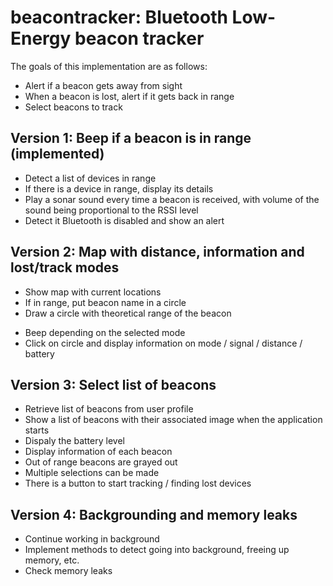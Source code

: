 beacontracker: Bluetooth Low-Energy beacon tracker
==================================================

The goals of this implementation are as follows:

* Alert if a beacon gets away from sight
* When a beacon is lost, alert if it gets back in range
* Select beacons to track

Version 1: Beep if a beacon is in range (implemented)
-----------------------------------------------------

+ Detect a list of devices in range
+ If there is a device in range, display its details
+ Play a sonar sound every time a beacon is received, with volume of the sound being proportional to the RSSI level
+ Detect it Bluetooth is disabled and show an alert

Version 2: Map with distance, information and lost/track modes
--------------------------------------------------------------

+ Show map with current locations
+ If in range, put beacon name in a circle
+ Draw a circle with theoretical range of the beacon
- Beep depending on the selected mode
- Click on circle and display information on mode / signal / distance / battery

Version 3: Select list of beacons
---------------------------------

* Retrieve list of beacons from user profile
* Show a list of beacons with their associated image when the application starts
* Dispaly the battery level
* Display information of each beacon
* Out of range beacons are grayed out
* Multiple selections can be made
* There is a button to start tracking / finding lost devices

Version 4: Backgrounding and memory leaks
-----------------------------------------

* Continue working in background
* Implement methods to detect going into background, freeing up memory, etc.
* Check memory leaks
